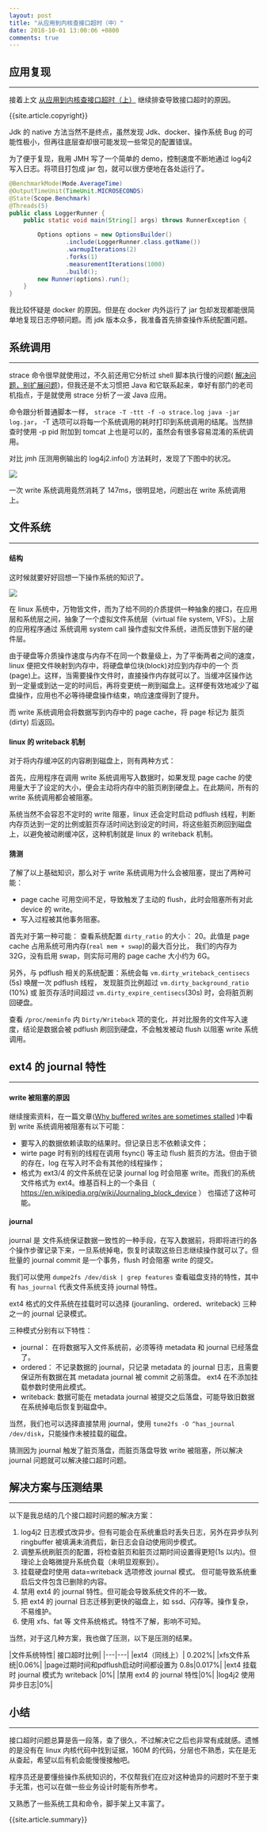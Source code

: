 ```yaml
---
layout: post
title: "从应用到内核查接口超时（中）"
date: 2018-10-01 13:00:06 +0800
comments: true
---
```


## 应用复现
---
接着上文 <a href="/2018/09/app_to_kernel_solve_api_timeout_1.html"> 从应用到内核查接口超时（上）</a> 继续排查导致接口超时的原因。

{{site.article.copyright}}

Jdk 的 native 方法当然不是终点，虽然发现 Jdk、docker、操作系统 Bug 的可能性极小，但再往底层查却很可能发现一些常见的配置错误。

为了便于复现，我用 JMH 写了一个简单的 demo，控制速度不断地通过 log4j2 写入日志。将项目打包成 jar 包，就可以很方便地在各处运行了。

```java
@BenchmarkMode(Mode.AverageTime)
@OutputTimeUnit(TimeUnit.MICROSECONDS)
@State(Scope.Benchmark)
@Threads(5)
public class LoggerRunner {
    public static void main(String[] args) throws RunnerException {

        Options options = new OptionsBuilder()
                .include(LoggerRunner.class.getName())
                .warmupIterations(2)
                .forks(1)
                .measurementIterations(1000)
                .build();
        new Runner(options).run();
    }
}
```

我比较怀疑是 docker 的原因。但是在 docker 内外运行了 jar 包却发现都能很简单地复现日志停顿问题。而 jdk 版本众多，我准备首先排查操作系统配置问题。

## 系统调用
---
strace 命令很早就使用过，不久前还用它分析过 shell 脚本执行慢的问题( <a href="/2018/09/avoid_expanding_problems.html">解决问题，别扩展问题</a>)，但我还是不太习惯把 Java 和它联系起来，幸好有部门的老司机指点，于是就使用 strace 分析了一波 Java 应用。

命令跟分析普通脚本一样， `strace -T -ttt -f -o strace.log java -jar log.jar`， -T 选项可以将每一个系统调用的耗时打印到系统调用的结尾。当然排查时使用 -p pid 附加到 tomcat 上也是可以的，虽然会有很多容易混淆的系统调用。

对比 jmh 压测用例输出的 log4j2.info() 方法耗时，发现了下图中的状况。

<img src="/images/2018/write_strace.png" >

一次 write 系统调用竟然消耗了 147ms，很明显地，问题出在 write 系统调用上。

## 文件系统
---
#### 结构
这时候就要好好回想一下操作系统的知识了。

<img src="/images/2018/linux_file_system.png" >

﻿在 linux 系统中，万物皆文件，而为了给不同的介质提供一种抽象的接口，在应用层和系统层之间，抽象了一个虚拟文件系统层（virtual file system, VFS）。上层的应用程序通过 系统调用 system call 操作虚拟文件系统，进而反馈到下层的硬件层。

由于硬盘等介质操作速度与内存不在同一个数量级上，为了平衡两者之间的速度，linux 便把文件映射到内存中，将硬盘单位块(block)对应到内存中的一个 页(page)上。这样，当需要操作文件时，直接操作内存就可以了。当缓冲区操作达到一定量或到达一定的时间后，再将变更统一刷到磁盘上。这样便有效地减少了磁盘操作，应用也不必等待硬盘操作结束，响应速度得到了提升。

而 write 系统调用会将数据写到内存中的 page cache，将 page 标记为 脏页(dirty) 后返回。
#### linux 的 writeback 机制
对于将内存缓冲区的内容刷到磁盘上，则有两种方式：

首先，应用程序在调用 write 系统调用写入数据时，如果发现 page cache 的使用量大于了设定的大小，便会主动将内存中的脏页刷到硬盘上。在此期间，所有的 write 系统调用都会被阻塞。

系统当然不会容忍不定时的 write 阻塞，linux 还会定时启动 pdflush 线程，判断内存页达到一定的比例或脏页存活时间达到设定的时间，将这些脏页刷回到磁盘上，以避免被动刷缓冲区，这种机制就是 linux 的 writeback 机制。

#### 猜测
了解了以上基础知识，那么对于 write 系统调用为什么会被阻塞，提出了两种可能：

- page cache 可用空间不足，导致触发了主动的 flush，此时会阻塞所有对此 device 的 write。
- 写入过程被其他事务阻塞。

首先对于第一种可能：
﻿查看系统配置 `dirty_ratio` 的大小： 20。此值是 page cache 占用系统可用内存(`real mem + swap`)的最大百分比， 我们的内存为 32G，没有启用 swap，则实际可用的 page cache 大小约为 6G。

另外，与 pdflush 相关的系统配置：系统会每 `vm.dirty_writeback_centisecs` (5s) 唤醒一次 pdflush 线程， 发现脏页比例超过 `vm.dirty_background_ratio` (10%) 或 脏页存活时间超过 `vm.dirty_expire_centisecs`(30s) 时，会将脏页刷回硬盘。

查看  `/proc/meminfo` 内 `Dirty/Writeback` 项的变化，并对比服务的文件写入速度，结论是数据会被 pdflush 刷回到硬盘，不会触发被动 flush 以阻塞 write 系统调用。

## ext4 的 journal 特性
---
#### write 被阻塞的原因
﻿继续搜索资料，在一篇文章([Why buffered writes are sometimes stalled](http://yoshinorimatsunobu.blogspot.com/2014/03/why-buffered-writes-are-sometimes.html) )中看到 write 系统调用被阻塞有以下可能：

- 要写入的数据依赖读取的结果时。但记录日志不依赖读文件；
-  wirte page 时有别的线程在调用 fsync() 等主动 flush 脏页的方法。但由于锁的存在，log 在写入时不会有其他的线程操作；
- 格式为  ext3/4  的文件系统在记录 journal log 时会阻塞 write。而我们的系统文件格式为 ext4。维基百科上的一个条目（ https://en.wikipedia.org/wiki/Journaling_block_device ） 也描述了这种可能。

#### journal
journal 是 文件系统保证数据一致性的一种手段，在写入数据前，将即将进行的各个操作步骤记录下来，一旦系统掉电，恢复时读取这些日志继续操作就可以了。但批量的 journal commit 是一个事务，flush 时会阻塞 write 的提交。

我们可以使用 `dumpe2fs /dev/disk | grep features` 查看磁盘支持的特性，其中有 `has_journal` 代表文件系统支持 journal 特性。

ext4 格式的文件系统在挂载时可以选择 (jouranling、ordered、writeback) 三种之一的 journal 记录模式。

三种模式分别有以下特性：

- journal： 在将数据写入文件系统前，必须等待 metadata 和 journal 已经落盘了。
- ordered： 不记录数据的 journal，只记录 metadata 的 journal 日志，且需要保证所有数据在其 metadata journal 被 commit 之前落盘。 ext4 在不添加挂载参数时使用此模式。
- writeback: 数据可能在 metadata journal 被提交之后落盘，可能导致旧数据在系统掉电后恢复到磁盘中。

当然，我们也可以选择直接禁用 journal，使用 `tune2fs -O ^has_journal /dev/disk`，只能操作未被挂载的磁盘。

猜测因为 journal 触发了脏页落盘，而脏页落盘导致 write 被阻塞，所以解决 journal 问题就可以解决接口超时问题。

## 解决方案与压测结果
---
以下是我总结的几个接口超时问题的解决方案：

1. log4j2 日志模式改异步。但有可能会在系统重启时丢失日志，另外在异步队列 ringbuffer 被填满未消费后，新日志会自动使用同步模式。
2. 调整系统刷脏页的配置，将检查脏页和脏页过期时间设置得更短(1s 以内)。但理论上会略微提升系统负载（未明显观察到）。
3. 挂载硬盘时使用 data=writeback 选项修改 journal 模式。 但可能导致系统重启后文件包含已删除的内容。
4. 禁用 ext4 的 journal 特性。但可能会导致系统文件的不一致。
5. 把 ext4 的 journal 日志迁移到更快的磁盘上，如 ssd、闪存等。操作复杂，不易维护。
6. 使用 xfs、fat 等 文件系统格式。特性不了解，影响不可知。

当然，对于这几种方案，我也做了压测，以下是压测的结果。

﻿|文件系统特性| 接口超时比例|
|---|---|
|ext4（同线上）| 0.202%|
|xfs文件系统|0.06%|
|page过期时间和pdflush启动时间都设置为 0.8s|0.017%|
|ext4 挂载时 journal 模式为 writeback |0%|
|禁用 ext4 的 journal 特性|0%|
|log4j2 使用异步日志|0%|

## 小结
---
接口超时问题总算是告一段落，查了很久，不过解决它之后也非常有成就感。遗憾的是没有在 linux 内核代码中找到证据，160M 的代码，分层也不熟悉，实在是无从查起，希望以后有机会能慢慢接触吧。

程序员还是要懂些操作系统知识的，不仅帮我们在应对这种诡异的问题时不至于束手无策，也可以在做一些业务设计时能有所参考。

又熟悉了一些系统工具和命令，脚手架上又丰富了。

{{site.article.summary}}
